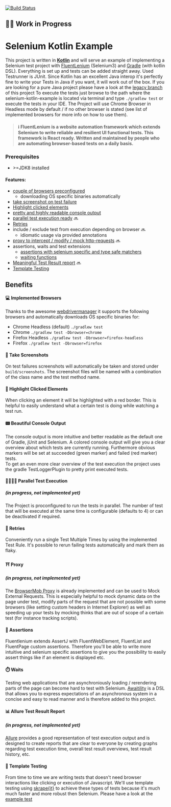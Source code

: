 [![Build Status](https://travis-ci.org/christian-draeger/basic-selenium-project.svg?branch=master)](https://travis-ci.org/christian-draeger/basic-selenium-project)

## 🚧🚸 Work in Progress

Selenium Kotlin Example
===================================

This project is written in **[Kotlin](https://kotlinlang.org)** and will serve an example of implementing a 
Selenium test project with [FluentLenium](https://fluentlenium.com) (Selenium3) and [Gradle](https://gradle.org) (with kotlin DSL).
Everything is set up and tests can be added straight away.
Used Testrunner is JUnit.
Since Kotlin has an excellent Java interop it's perfectly fine to write your Tests in Java if you want, it will work out of the box.
If you are looking for a pure Java project please have a look at the [legacy branch](https://github.com/christian-draeger/basic-selenium-project/tree/legacy) of this project
To execute the tests just browse to the path where the selenium-kotlin-example is located via terminal and type `./gradlew test` or execute the tests in your IDE.
The Project will use Chrome Browser in Headless mode by default / if no other browser is stated 
(see list of implemented browsers for more info on how to use them).

>#### ℹ️ FluentLenium is a website automation framework which extends Selenium to write reliable and resilient UI functional tests. This framework is React ready. Written and maintained by people who are automating browser-based tests on a daily basis.

### Prerequisites
* \>=JDK8 installed

#### Features:
* [couple of browsers preconfigured](#-implemented-browsers)
    * downloading OS specific binaries automatically
* [take screenshot on test failure](#-take-screenshots)
* [Highlight clicked elements](#-highlight-clicked-elements)
* [pretty and highly readable console output](#-beautiful-console-output)
* [parallel test execution ready](#-parallel-test-execution) 🔜
* [Retries](#-retries)
* include / exclude test from execution depending on browser 🔜
    * idiomatic usage via provided annotations
* [proxy to intercept / modify / mock http-requests](#-proxy) 🔜
* assertions, waits and test extensions
    * [assertions with selenium specific and type safe matchers](#-assertions)
    * [waiting functions](#-waits)
* [Meaningful Test Result report](#-allure-test-result-report) 🔜
* [Template Testing](#-template-testing)

## Benefits

#### 💻 Implemented Browsers
Thanks to the awesome [webdrivermanager](https://github.com/bonigarcia/webdrivermanager) it supports the following browsers and automatically downloads OS specific binaries for:
* Chrome Headless (default) `./gradlew test`
* Chrome `./gradlew test -Dbrowser=chrome`
* Firefox Headless `./gradlew test -Dbrowser=firefox-headless`
* Firefox `./gradlew test -Dbrowser=firefox`

#### 📸 Take Screenshots
On test failures screenshots will automatically be taken and stored under `build/screenshots`.
The screenshot files will be named with a combination of the class name and the test method name.

#### 📍 Highlight Clicked Elements
When clicking an element it will be highlighted with a red border. This is helpful to easily understand what 
a certain test is doing while watching a test run.

#### 📟 Beautiful Console Output
The console output is more intuitive and better readable as the default one of Gradle, jUnit and Selenium.
A colored console output will give you a clear overview about which tests are currently running.
Furthermore obvious markers will be set at succeeded (green marker) and failed (red marker) tests.  
To get an even more clear overview of the test execution the project uses the gradle TestLoggerPlugin to pretty print executed tests.

#### 👩‍👩‍👦‍👦 Parallel Test Execution
##### (in progress, not implemented yet)
The Project is proconfigured to run the tests in parallel.
The number of test that will be executed at the same time is configurable (defaults to 4) or can be deactivated if required.

#### 🔁 Retries
Conveniently run a single Test Multiple Times by using the implemented Test Rule.
It's possible to rerun failing tests automatically and mark them as flaky.

#### ⛩️ Proxy
##### (in progress, not implemented yet)
The [BrowserMob Proxy](https://github.com/lightbody/browsermob-proxy) is already implemented and can be used to Mock External Requests.
This is especially helpful to mock dynamic data on the page under test, modify parts of the request that are not possible with some browsers (like setting custom headers in Internet Explorer) as well as speeding up 
your tests by mocking thinks that are out of scope of a certain test (for instance tracking scripts).

#### 🚨 Assertions
Fluentlenium extends AssertJ with FluentWebElement, FluentList and FluentPage custom assertions.
Therefore you'll be able to write more intuitive and selenium specific assertions to give you the possibility to easily assert things like if an element is displayed etc.

#### ⏱️ Waits
Testing web applications that are asynchroniously loading / rerendering parts of the page can become hard to test with Selenium. 
[Awaitility](https://github.com/awaitility/awaitility) is a DSL that allows you to express expectations of an asynchronous system in a concise and easy to read manner and is therefore added to this project.

#### 📊 Allure Test Result Report
##### (in progress, not implemented yet)
[Allure](http://allure.qatools.ru) provides a good representation of test execution output and is designed to create 
reports that are clear to everyone by creating graphs regarding test execution time, 
overall test result overviews, test result history, etc.

#### 🚀 Template Testing
From time to time we are writing tests that doesn't need browser interactions like clicking or 
execution of Javascript. We'll use template testing using [skrape{it}](https://docs.skrape.it/docs/) 
to achieve these types of tests because it's much much faster and more robust then Selenium. 
Please have a look at the [example test](https://github.com/christian-draeger/selenium-kotlin-example/blob/13c75c3a86be3b09eabf7f70a6b92c5451f95c9d/src/test/kotlin/ExampleTemplateIT.kt)

